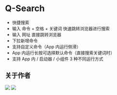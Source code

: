 # Q-Search

- 快捷搜索
- 输入 命令 + 空格 + 关键词 快速跳转浏览器进行搜索
- 输入 网址 直接跳转浏览器
- 下拉新增命令
- 支持自定义命令（App 内运行侧滑）
- App 内运行长按可选择默认命令（直接搜索关键词时）
- 支持 App 内 / 启动器 / 小组件 3 种不同运行方式
  

## 关于作者
[![](https://img.shields.io/badge/GitHub-Neurogram--R-brightgreen.svg?logo=GitHub&logoColor=white)](https://github.com/Neurogram-R)  [![](https://img.shields.io/badge/Telegram-@Neurogram-1A92D2.svg?logo=Telegram&logoColor=white)](https://t.me/Neurogram)
